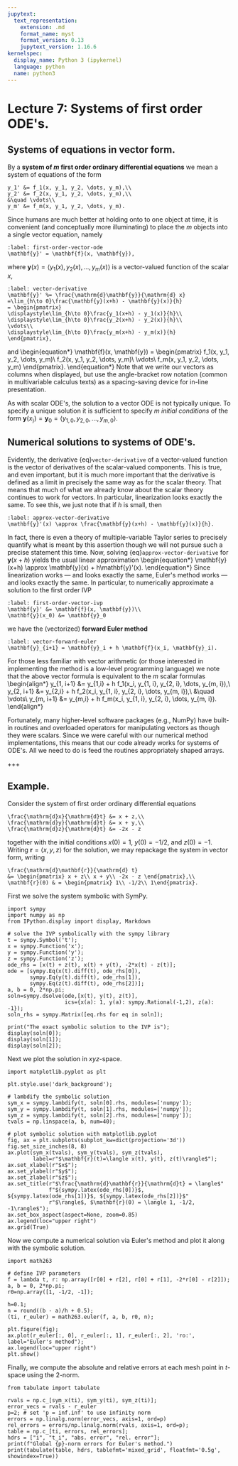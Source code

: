 ```yaml
---
jupytext:
  text_representation:
    extension: .md
    format_name: myst
    format_version: 0.13
    jupytext_version: 1.16.6
kernelspec:
  display_name: Python 3 (ipykernel)
  language: python
  name: python3
---
```


# Lecture 7: Systems of first order ODE's.

## Systems of equations in vector form.

By a **system of $m$ first order ordinary differential equations** we mean a system of equations of the form
```{math}
y_1' &= f_1(x, y_1, y_2, \dots, y_m),\\
y_2' &= f_2(x, y_1, y_2, \dots, y_m),\\
&\quad \vdots\\
y_m' &= f_m(x, y_1, y_2, \dots, y_m).
```
Since humans are much better at holding onto to one object at time, it is convenient (and conceptually more illuminating) to place the $m$ objects into a single vector equation, namely
```{math}
:label: first-order-vector-ode
\mathbf{y}' = \mathbf{f}(x, \mathbf{y}),
```
where $\mathbf{y}(x) = \langle y_1(x), y_2(x), \dots, y_m(x)\rangle$ is a vector-valued function of the scalar $x$, 
```{math}
:label: vector-derivative
\mathbf{y}' %= \frac{\mathrm{d}\mathbf{y}}{\mathrm{d} x}
=\lim_{h\to 0}\frac{\mathbf{y}(x+h) - \mathbf{y}(x)}{h}
= \begin{pmatrix}
\displaystyle\lim_{h\to 0}\frac{y_1(x+h) - y_1(x)}{h}\\
\displaystyle\lim_{h\to 0}\frac{y_2(x+h) - y_2(x)}{h}\\
\vdots\\
\displaystyle\lim_{h\to 0}\frac{y_m(x+h) - y_m(x)}{h}
\end{pmatrix},
```
and 
\begin{equation*}
\mathbf{f}(x, \mathbf{y}) = 
\begin{pmatrix}
f_1(x, y_1, y_2, \dots, y_m)\\
f_2(x, y_1, y_2, \dots, y_m)\\
\vdots\\
f_m(x, y_1, y_2, \dots, y_m)
\end{pmatrix}.
\end{equation*}
Note that we write our vectors as columns when displayed, but use the angle-bracket row notation (common in multivariable calculus texts) as a spacing-saving device for in-line presentation.

As with scalar ODE's, the solution to a vector ODE is not typically unique.  To specify a unique solution it is sufficient to specify $m$ _initial conditions_ of the form $\mathbf{y}(x_)) = \mathbf{y}_0 = \langle y_{1,0}, y_{2,0}, \dots, y_{m,0}\rangle$.

## Numerical solutions to systems of ODE's.

Evidently, the derivative {eq}`vector-derivative` of a vector-valued function is the vector of derivatives of the scalar-valued components.  This is true, and even important, but it is much more important that the derivative is defined as a limit in precisely the same way as for the scalar theory.  That means that much of what we already know about the scalar theory continues to work for vectors.  In particular, linearization looks exactly the same.  To see this, we just note that if $h$ is small, then
```{math}
:label: approx-vector-derivative
\mathbf{y}'(x) \approx \frac{\mathbf{y}(x+h) - \mathbf{y}(x)}{h}.
```
In fact, there is even a theory of multiple-variable Taylor series to precisely quantify what is meant by this assertion though we will not pursue such a precise statement this time.
Now, solving {eq}`approx-vector-derivative` for $\mathbf{y}(x+h)$ yields the usual linear approximation
\begin{equation*}
\mathbf{y}(x+h) \approx \mathbf{y}(x) + h\mathbf{y}'(x).
\end{equation*}
Since linearization works — and looks exactly the same, Euler's method works — and looks exactly the same.  In particular, to numerically approximate a solution to the first order IVP
```{math}
:label: first-order-vector-ivp
\mathbf{y}' &= \mathbf{f}(x, \mathbf{y})\\
\mathbf{y}(x_0) &= \mathbf{y}_0
```
we have the (vectorized) **forward Euler method**
```{math}
:label: vector-forward-euler
\mathbf{y}_{i+1} = \mathbf{y}_i + h \mathbf{f}(x_i, \mathbf{y}_i).
```
For those less familiar with vector arithmetic (or those interested in implementing the method is a low-level programming language) we note that the above vector formula is equivalent to the $m$ scalar formulas
\begin{align*}
y_{1, i+1} &= y_{1,i} + h f_1(x_i, y_{1, i}, y_{2, i}, \dots, y_{m, i}),\\
y_{2, i+1} &= y_{2,i} + h f_2(x_i, y_{1, i}, y_{2, i}, \dots, y_{m, i}),\\
&\quad \vdots\\
y_{m, i+1} &= y_{m,i} + h f_m(x_i, y_{1, i}, y_{2, i}, \dots, y_{m, i}).
\end{align*}

Fortunately, many higher-level software packages (e.g., NumPy) have built-in routines and overloaded operators for manipulating vectors as though they were scalars.  Since we were careful with our numerical method implementations, this means that our code already works for systems of ODE's.  All we need to do is feed the routines appropriately shaped arrays.

+++

## Example.

Consider the system of first order ordinary differential equations
```{math}
\frac{\mathrm{d}x}{\mathrm{d}t} &= x + z,\\
\frac{\mathrm{d}y}{\mathrm{d}t} &= x + y,\\
\frac{\mathrm{d}z}{\mathrm{d}t} &= -2x - z
```
together with the initial conditions $x(0) = 1$, $y(0) = -1/2$, and $z(0) = -1$.
Writing $\mathbf r = \langle x, y, z\rangle$ for the solution, we may repackage the system in vector form, writing
```{math}
\frac{\mathrm{d}\mathbf{r}}{\mathrm{d} t} 
&= \begin{pmatrix} x + z\\ x + y\\ -2x - z \end{pmatrix},\\
\mathbf{r}(0) & = \begin{pmatrix} 1\\ -1/2\\ 1\end{pmatrix}.
```
First we solve the system symbolic with SymPy.

```{code-cell}
import sympy
import numpy as np
from IPython.display import display, Markdown

# solve the IVP symbolically with the sympy library
t = sympy.Symbol('t');
x = sympy.Function('x');
y = sympy.Function('y');
z = sympy.Function('z');
ode_rhs = [x(t) + z(t), x(t) + y(t), -2*x(t) - z(t)];
ode = [sympy.Eq(x(t).diff(t), ode_rhs[0]), 
       sympy.Eq(y(t).diff(t), ode_rhs[1]), 
       sympy.Eq(z(t).diff(t), ode_rhs[2])];
a, b = 0, 2*np.pi;
soln=sympy.dsolve(ode,[x(t), y(t), z(t)], 
                  ics={x(a): 1, y(a): sympy.Rational(-1,2), z(a): -1}); 
soln_rhs = sympy.Matrix([eq.rhs for eq in soln]);

print("The exact symbolic solution to the IVP is");
display(soln[0]);
display(soln[1]);
display(soln[2]);
```

Next we plot the solution in $xyz$-space.

```{code-cell}
import matplotlib.pyplot as plt

plt.style.use('dark_background');

# lambdify the symbolic solution
sym_x = sympy.lambdify(t, soln[0].rhs, modules=['numpy']);
sym_y = sympy.lambdify(t, soln[1].rhs, modules=['numpy']);
sym_z = sympy.lambdify(t, soln[2].rhs, modules=['numpy']);
tvals = np.linspace(a, b, num=40);

# plot symbolic solution with matplotlib.pyplot
fig, ax = plt.subplots(subplot_kw=dict(projection='3d'))
fig.set_size_inches(8, 8)
ax.plot(sym_x(tvals), sym_y(tvals), sym_z(tvals), 
        label=r"$\mathbf{r}(t)=\langle x(t), y(t), z(t)\rangle$");
ax.set_xlabel(r"$x$");
ax.set_ylabel(r"$y$");
ax.set_zlabel(r"$z$");
ax.set_title(r"$\frac{\mathrm{d}\mathbf{r}}{\mathrm{d}t} = \langle$" 
             f"${sympy.latex(ode_rhs[0])}$, ${sympy.latex(ode_rhs[1])}$, ${sympy.latex(ode_rhs[2])}$"
             r"$\rangle$, $\mathbf{r}(0) = \langle 1, -1/2, -1\rangle$");
ax.set_box_aspect(aspect=None, zoom=0.85)
ax.legend(loc="upper right")
ax.grid(True)
```

Now we compute a numerical solution via Euler's method and plot it along with the symbolic solution.

```{code-cell}
import math263

# define IVP parameters
f = lambda t, r: np.array([r[0] + r[2], r[0] + r[1], -2*r[0] - r[2]]);
a, b = 0, 2*np.pi;
r0=np.array([1, -1/2, -1]);

h=0.1;
n = round((b - a)/h + 0.5);
(ti, r_euler) = math263.euler(f, a, b, r0, n); 

plt.figure(fig);
ax.plot(r_euler[:, 0], r_euler[:, 1], r_euler[:, 2], 'ro:', label="Euler's method");
ax.legend(loc="upper right")
plt.show()
```

Finally, we compute the absolute and relative errors at each mesh point in $t$-space using the $2$-norm.

```{code-cell}
from tabulate import tabulate

rvals = np.c_[sym_x(ti), sym_y(ti), sym_z(ti)];
error_vecs = rvals - r_euler
p=2; # set 'p = inf.inf' to use infinity norm
errors = np.linalg.norm(error_vecs, axis=1, ord=p) 
rel_errors = errors/np.linalg.norm(rvals, axis=1, ord=p);
table = np.c_[ti, errors, rel_errors];
hdrs = ["i", "t_i", "abs. error", "rel. error"];
print(f"Global {p}-norm errors for Euler's method.")
print(tabulate(table, hdrs, tablefmt='mixed_grid', floatfmt='0.5g', showindex=True))
```
